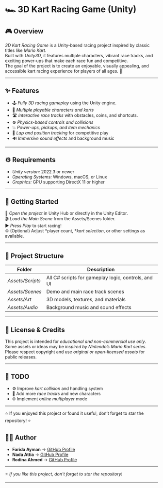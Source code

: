 # 🏎 3D Kart Racing Game (Unity)

## 🎮 Overview
*3D Kart Racing Game* is a Unity-based racing project inspired by classic titles like *Mario Kart*.  
Built with *Unity3D*, it features multiple characters, vibrant race tracks, and exciting power-ups that make each race fun and competitive.  
The goal of the project is to create an enjoyable, visually appealing, and accessible kart racing experience for players of all ages. 🏁

---

## ✨ Features
- 🕹 *Fully 3D racing gameplay* using the Unity engine.
- 👥 *Multiple playable characters and karts*  
- 🛣 *Interactive race tracks* with obstacles, coins, and shortcuts. 
- ⚙ *Physics-based controls and collisions*  
- 💥 *Power-ups, pickups, and item mechanics*  
- 🧭 *Lap and position tracking* for competitive play  
- 🔊 *Immersive sound effects* and background music  

---

## ⚙ Requirements
- *Unity version:* 2022.3 or newer  
- *Operating Systems:* Windows, macOS, or Linux  
- *Graphics:* GPU supporting DirectX 11 or higher  

---

## 🚀 Getting Started

🧩 *Open the project* in Unity Hub or directly in the Unity Editor.  
🎬 *Load the Main Scene* from the Assets/Scenes folder.  
▶ *Press Play* to start racing!  
⚙ (Optional) Adjust *player count, **kart selection*, or other settings as available.  

---

## 📁 Project Structure

| Folder | Description |
|--------|--------------|
| *Assets/Scripts* | All C# scripts for gameplay logic, controls, and UI |
| *Assets/Scenes* | Demo and main race track scenes |
| *Assets/Art* | 3D models, textures, and materials |
| *Assets/Audio* | Background music and sound effects |

---

## 📜 License & Credits

This project is intended for *educational and non-commercial use only*.  
Some assets or ideas may be *inspired by Nintendo’s Mario Kart series*.  
Please respect copyright and use *original or open-licensed assets* for public releases.

---

## 🧩 TODO

- ⚙ Improve *kart collision* and handling system  
- 🏁 Add more *race tracks* and new characters  
- 🌐 Implement *online multiplayer* mode  

---

⭐ If you enjoyed this project or found it useful, don’t forget to star the repository! ⭐
 ## 🧑‍💻 Author
  
- **Farida Ayman** → [GitHub Profile](https://github.com/FaridaAyman)  
- **Nada Attia** → [GitHub Profile](https://github.com/NadaAttia04)  
- **Rodina Ahmed** → [GitHub Profile](https://github.com/RodinaAhmed)

---

⭐ *If you like this project, don't forget to star the repository!*

---
